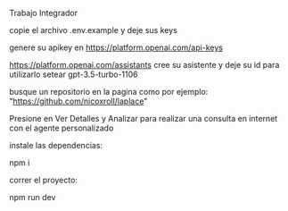 Trabajo Integrador 

copie el archivo .env.example y deje sus keys

genere su apikey en https://platform.openai.com/api-keys 


https://platform.openai.com/assistants
cree su asistente y deje su id para utilizarlo
setear gpt-3.5-turbo-1106


busque un repositorio en la pagina como por ejemplo:
"https://github.com/nicoxroll/laplace"


Presione en Ver Detalles y Analizar para realizar una consulta en internet con el agente personalizado

instale las dependencias:

npm i

correr el proyecto:

npm run dev
